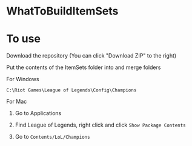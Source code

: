 # WhatToBuildItemSets

# To use
Download the repository (You can click "Download ZIP" to the right)

Put the contents of the ItemSets folder into and merge folders

For Windows

```C:\Riot Games\League of Legends\Config\Champions```

For Mac

1. Go to Applications

2. Find League of Legends, right click and click ```Show Package Contents```

3. Go to ```Contents/LoL/Champions```
